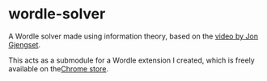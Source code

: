 # wordle-solver

A Wordle solver made using information theory, based on the [video by Jon Gjengset](https://www.youtube.com/watch?v=doFowk4xj7Q).

This acts as a submodule for a Wordle extension I created, which is freely available on the[Chrome store](https://chromewebstore.google.com/detail/wordle-assistant/djofdcdjkjlpbacneapdehcaandgemoe).
